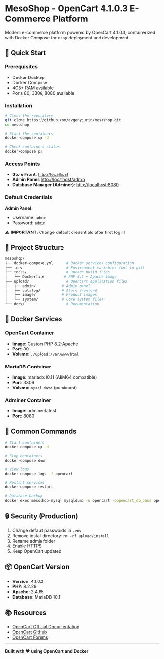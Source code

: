 # MesoShop - OpenCart 4.1.0.3 E-Commerce Platform

Modern e-commerce platform powered by OpenCart 4.1.0.3, containerized with Docker Compose for easy deployment and development.

## 🚀 Quick Start

### Prerequisites

- Docker Desktop
- Docker Compose
- 4GB+ RAM available
- Ports 80, 3306, 8080 available

### Installation

```bash
# Clone the repository
git clone https://github.com/evgenygurin/mesoshop.git
cd mesoshop

# Start the containers
docker-compose up -d

# Check containers status
docker-compose ps
```

### Access Points

- **Store Front**: <http://localhost>
- **Admin Panel**: <http://localhost/admin>
- **Database Manager (Adminer)**: <http://localhost:8080>

### Default Credentials

**Admin Panel:**

- Username: `admin`
- Password: `admin`

⚠️ **IMPORTANT**: Change default credentials after first login!

## 📁 Project Structure

```bash
mesoshop/
├── docker-compose.yml      # Docker services configuration
├── .env                    # Environment variables (not in git)
├── tools/                  # Docker build files
│   └── Dockerfile         # PHP 8.2 + Apache image
├── upload/                 # OpenCart application files
│   ├── admin/            # Admin panel
│   ├── catalog/          # Store frontend
│   ├── image/            # Product images
│   └── system/           # Core system files
└── docs/                   # Documentation
```

## 🐳 Docker Services

### OpenCart Container

- **Image**: Custom PHP 8.2-Apache
- **Port**: 80
- **Volume**: `./upload:/var/www/html`

### MariaDB Container

- **Image**: mariadb:10.11 (ARM64 compatible)
- **Port**: 3306
- **Volume**: `mysql-data` (persistent)

### Adminer Container

- **Image**: adminer:latest
- **Port**: 8080

## 📝 Common Commands

```bash
# Start containers
docker-compose up -d

# Stop containers
docker-compose down

# View logs
docker-compose logs -f opencart

# Restart services
docker-compose restart

# Database backup
docker exec mesoshop-mysql mysqldump -u opencart -popencart_db_pass opencart > backup.sql
```

## 🔒 Security (Production)

1. Change default passwords in `.env`
2. Remove install directory: `rm -rf upload/install`
3. Rename admin folder
4. Enable HTTPS
5. Keep OpenCart updated

## 📦 OpenCart Version

- **Version**: 4.1.0.3
- **PHP**: 8.2.29
- **Apache**: 2.4.65
- **Database**: MariaDB 10.11

## 📚 Resources

- [OpenCart Official Documentation](https://docs.opencart.com/)
- [OpenCart GitHub](https://github.com/opencart/opencart)
- [OpenCart Forums](https://forum.opencart.com/)

---

**Built with ❤️ using OpenCart and Docker**
